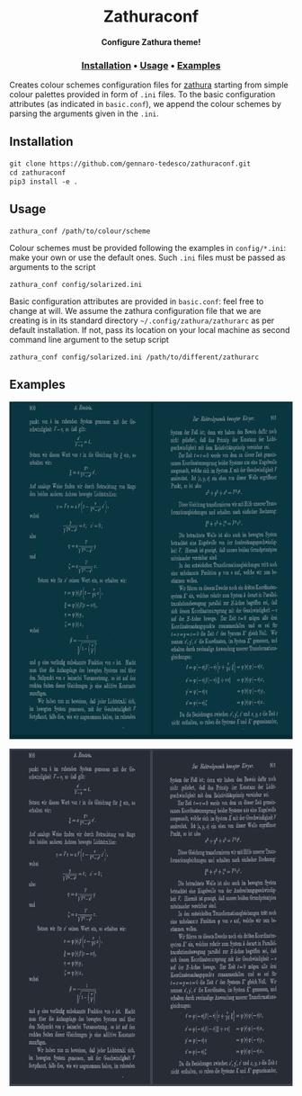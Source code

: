 <h1 align="center">
  Zathuraconf
</h1>

<h4 align="center">Configure Zathura theme!</h4>
<h3 align="center">
  <a href="#Installation">Installation</a> •
  <a href="#Usage">Usage</a> •
  <a href="#Examples">Examples</a>
</h3>

Creates colour schemes configuration files for [zathura](https://pwmt.org/projects/zathura/) starting from simple colour palettes provided in form of `.ini` files. To the basic configuration attributes (as indicated in `basic.conf`), we append the colour schemes by parsing the arguments given in the `.ini`.

## Installation
```
git clone https://github.com/gennaro-tedesco/zathuraconf.git 
cd zathuraconf
pip3 install -e .
```

## Usage
```
zathura_conf /path/to/colour/scheme 
```
Colour schemes must be provided following the examples in `config/*.ini`: make your own or use the default ones. Such `.ini` files must be passed as arguments to the script 
```
zathura_conf config/solarized.ini 
```
Basic configuration attributes are provided in `basic.conf`: feel free to change at will. We assume the zathura configuration file that we are creating is in its standard directory `~/.config/zathura/zathurarc` as per default installation. If not, pass its location on your local machine as second command line argument to the setup script
```
zathura_conf config/solarized.ini /path/to/different/zathurarc
```

## Examples
<p align="center">
  <img height="600" src="examples/solarized.png">
</p>

<p align="center">
  <img height="600" src="examples/onedark.png">
</p>

